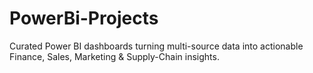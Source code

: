 # PowerBi-Projects
Curated Power BI dashboards turning multi-source data into actionable Finance, Sales, Marketing &amp; Supply-Chain insights.
